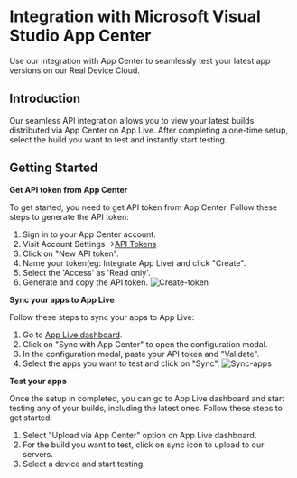 # Integration with Microsoft Visual Studio App Center

Use our integration with App Center to seamlessly test your latest app versions on our Real Device Cloud.

## Introduction

Our seamless API integration allows you to view your latest builds distributed via App Center on App Live. After completing a one-time setup, select the build you want to test and instantly start testing.

## Getting Started

**Get API token from App Center**

To get started, you need to get API token from App Center. Follow these steps to generate the API token:

1. Sign in to your App Center account.
2. Visit Account Settings →[API Tokens](https://appcenter.ms/settings/apitokens)
3. Click on "New API token".
4. Name your token(eg: Integrate App Live) and click "Create".
5. Select the 'Access' as 'Read only'.
6. Generate and copy the API token.
![Create-token](https://d2ogrdw2mh0rsl.cloudfront.net/production/images/static/docs/app-center/create-token.png)

**Sync your apps to App Live**

Follow these steps to sync your apps to App Live:

1. Go to [App Live dashboard](https://app-live.browserstack.com/dashboard).
2. Click on "Sync with App Center" to open the configuration modal.<br>
3. In the configuration modal, paste your API token and "Validate".
4. Select the apps you want to test and click on "Sync".
![Sync-apps](https://www.browserstack.com/images/static/docs/app-center/sync-app.png)

**Test your apps**

Once the setup in completed, you can go to App Live dashboard and start testing any of your builds, including the latest ones. Follow these steps to get started:

1. Select "Upload via App Center" option on App Live dashboard.
2. For the build you want to test, click on sync icon to upload to our servers.
3. Select a device and start testing.

